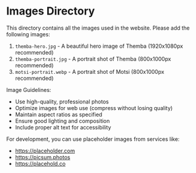 # Images Directory

This directory contains all the images used in the website. Please add the following images:

1. `themba-hero.jpg` - A beautiful hero image of Themba (1920x1080px recommended)
2. `themba-portrait.jpg` - A portrait shot of Themba (800x1000px recommended)
3. `motsi-portrait.webp` - A portrait shot of Motsi (800x1000px recommended)

Image Guidelines:
- Use high-quality, professional photos
- Optimize images for web use (compress without losing quality)
- Maintain aspect ratios as specified
- Ensure good lighting and composition
- Include proper alt text for accessibility

For development, you can use placeholder images from services like:
- https://placeholder.com
- https://picsum.photos
- https://placehold.co 
